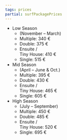```yaml
---
tags: prices
partial: surfPackagePrices
---
```


- Low Season
  - (November – March)
  - Multiple: 340 €
  - Double: 375 €
  - Ensuite /<br/>Tiny House: 410 €
  - Single: 515 €
- Mid Season
  - (April – June & Oct.)
  - Multiple: 395 €
  - Double: 430 €
  - Ensuite /<br/>Tiny House: 465 €
  - Single: 605 €
- High Season
  - (July – September)
  - Multiple: 450 €
  - Double: 485 €
  - Ensuite /<br/>Tiny House: 520 €
  - Single: 695 €
